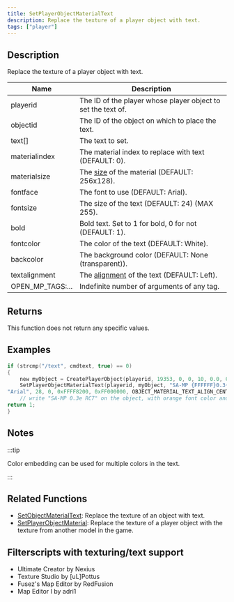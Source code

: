 ```yaml
---
title: SetPlayerObjectMaterialText
description: Replace the texture of a player object with text.
tags: ["player"]
---
```


<VersionWarn version='SA-MP 0.3e' />

## Description

Replace the texture of a player object with text.

| Name             | Description                                                                    |
|------------------|--------------------------------------------------------------------------------|
| playerid         | The ID of the player whose player object to set the text of.                   |
| objectid         | The ID of the object on which to place the text.                               |
| text[]           | The text to set.                                                               |
| materialindex    | The material index to replace with text (DEFAULT: 0).                          |
| materialsize     | The [size](../resources/materialtextsizes) of the material (DEFAULT: 256x128). |
| fontface         | The font to use (DEFAULT: Arial).                                              |
| fontsize         | The size of the text (DEFAULT: 24) (MAX 255).                                  |
| bold             | Bold text. Set to 1 for bold, 0 for not (DEFAULT: 1).                          |
| fontcolor        | The color of the text (DEFAULT: White).                                        |
| backcolor        | The background color (DEFAULT: None (transparent)).                            |
| textalignment    | The [alignment](../resources/materialtextsizes) of the text (DEFAULT: Left).   |
| OPEN_MP_TAGS:... | Indefinite number of arguments of any tag.                                     |

## Returns

This function does not return any specific values.

## Examples

```c
if (strcmp("/text", cmdtext, true) == 0)
{
    new myObject = CreatePlayerObject(playerid, 19353, 0, 0, 10, 0.0, 0.0, 90.0); //create the object
    SetPlayerObjectMaterialText(playerid, myObject, "SA-MP {FFFFFF}0.3{008500}e {FF8200}RC7", 0, OBJECT_MATERIAL_SIZE_256x128,\
"Arial", 28, 0, 0xFFFF8200, 0xFF000000, OBJECT_MATERIAL_TEXT_ALIGN_CENTER);
    // write "SA-MP 0.3e RC7" on the object, with orange font color and black background
return 1;
}
```

## Notes

:::tip

Color embedding can be used for multiple colors in the text.

:::

## Related Functions

- [SetObjectMaterialText](SetObjectMaterialText): Replace the texture of an object with text.
- [SetPlayerObjectMaterial](SetPlayerObjectMaterial): Replace the texture of a player object with the texture from another model in the game.

## Filterscripts with texturing/text support

- Ultimate Creator by Nexius
- Texture Studio by \[uL\]Pottus
- Fusez's Map Editor by RedFusion
- Map Editor I by adri1
